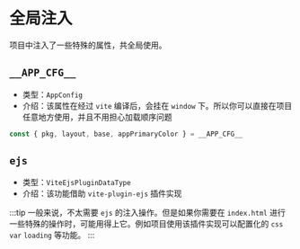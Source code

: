 # 全局注入

项目中注入了一些特殊的属性，共全局使用。

## `__APP_CFG__`

- 类型：`AppConfig`
- 介绍：该属性在经过 `vite` 编译后，会挂在 `window` 下。所以你可以直接在项目任意地方使用，并且不用担心加载顺序问题

```ts
const { pkg, layout, base, appPrimaryColor } = __APP_CFG__
```

## `ejs`

- 类型：`ViteEjsPluginDataType`
- 介绍：该功能借助 `vite-plugin-ejs` 插件实现

:::tip
一般来说，不太需要 `ejs` 的注入操作。但是如果你需要在 `index.html` 进行一些特殊的操作时，可能用得上它。例如项目使用该插件实现可以配置化的 `css var` `loading` 等功能。
:::
